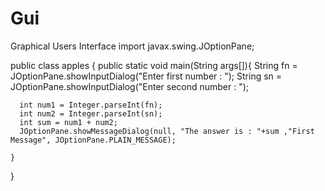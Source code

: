 # Gui
Graphical Users Interface
  import javax.swing.JOptionPane;

  public class apples {
    public static void main(String args[]){
      String fn = JOptionPane.showInputDialog("Enter first number : ");
      String sn = JOptionPane.showInputDialog("Enter second number : ");

      int num1 = Integer.parseInt(fn);
      int num2 = Integer.parseInt(sn);
      int sum = num1 + num2;
      JOptionPane.showMessageDialog(null, "The answer is : "+sum ,"First Message", JOptionPane.PLAIN_MESSAGE);

    } 
  }
